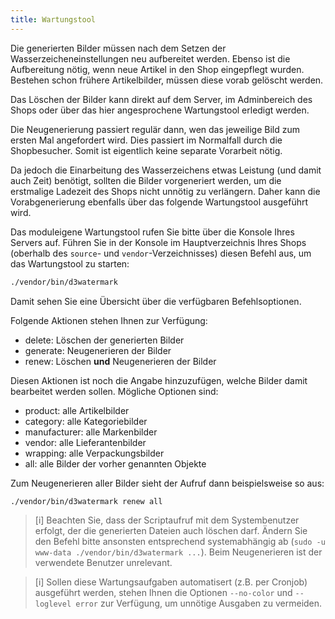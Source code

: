 ```yaml
---
title: Wartungstool
---
```


Die generierten Bilder müssen nach dem Setzen der Wasserzeicheneinstellungen neu aufbereitet werden. Ebenso ist die Aufbereitung nötig, wenn neue Artikel in den Shop eingepflegt wurden. Bestehen schon frühere Artikelbilder, müssen diese vorab gelöscht werden.

Das Löschen der Bilder kann direkt auf dem Server, im Adminbereich des Shops oder über das hier angesprochene Wartungstool erledigt werden.

Die Neugenerierung passiert regulär dann, wen das jeweilige Bild zum ersten Mal angefordert wird. Dies passiert im Normalfall durch die Shopbesucher. Somit ist eigentlich keine separate Vorarbeit nötig.

Da jedoch die Einarbeitung des Wasserzeichens etwas Leistung (und damit auch Zeit) benötigt, sollten die Bilder vorgeneriert werden, um die erstmalige Ladezeit des Shops nicht unnötig zu verlängern. Daher kann die Vorabgenerierung ebenfalls über das folgende Wartungstool ausgeführt wird.

Das moduleigene Wartungstool rufen Sie bitte über die Konsole Ihres Servers auf.
Führen Sie in der Konsole im Hauptverzeichnis Ihres Shops (oberhalb des `source`- und `vendor`-Verzeichnisses) diesen Befehl aus, um das Wartungstool zu starten:

```bash
./vendor/bin/d3watermark
``` 

Damit sehen Sie eine Übersicht über die verfügbaren Befehlsoptionen.

Folgende Aktionen stehen Ihnen zur Verfügung:

- delete: Löschen der generierten Bilder
- generate: Neugenerieren der Bilder
- renew: Löschen **und** Neugenerieren der Bilder

Diesen Aktionen ist noch die Angabe hinzuzufügen, welche Bilder damit bearbeitet werden sollen. Mögliche Optionen sind:

- product: alle Artikelbilder
- category: alle Kategoriebilder
- manufacturer: alle Markenbilder
- vendor: alle Lieferantenbilder
- wrapping: alle Verpackungsbilder
- all: alle Bilder der vorher genannten Objekte

Zum Neugenerieren aller Bilder sieht der Aufruf dann beispielsweise so aus:

```bash
./vendor/bin/d3watermark renew all
``` 

> [i] Beachten Sie, dass der Scriptaufruf mit dem Systembenutzer erfolgt, der die generierten Dateien auch löschen darf. Ändern Sie den Befehl bitte ansonsten entsprechend systemabhängig ab (`sudo -u www-data ./vendor/bin/d3watermark ...`). Beim Neugenerieren ist der verwendete Benutzer unrelevant.

> [i] Sollen diese Wartungsaufgaben automatisert (z.B. per Cronjob) ausgeführt werden, stehen Ihnen die Optionen `--no-color` und `--loglevel error` zur Verfügung, um unnötige Ausgaben zu vermeiden.